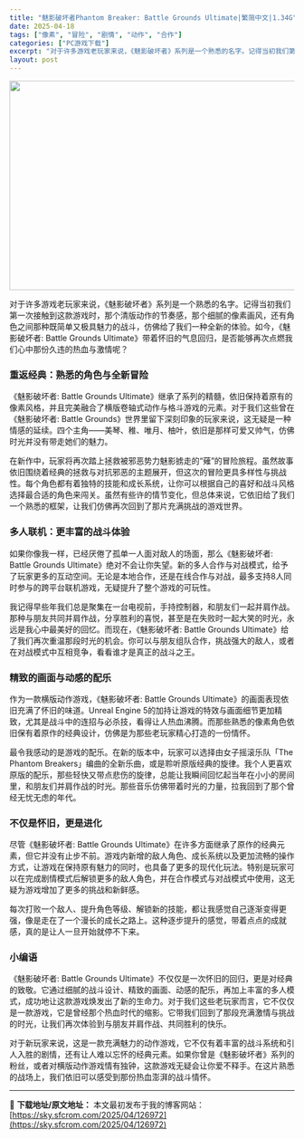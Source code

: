 ```yaml
---
title: "魅影破坏者Phantom Breaker: Battle Grounds Ultimate|繁简中文|1.34G"
date: 2025-04-18
tags: ["像素", "冒险", "剧情", "动作", "合作"]
categories: ["PC游戏下载"]
excerpt: "对于许多游戏老玩家来说，《魅影破坏者》系列是一个熟悉的名字。记得当初我们第一次接触到这款游戏时，那个清版动作的节奏感，那个细腻的像素画风，还有角色之间那种既简单又极具魅力的战斗，仿佛给了我们一种全新的体验。如今，《魅影破坏者: Battle Grounds Ultimate》带着怀旧的气息回归，是否&hellip;"
layout: post
---
```


<img class="aligncenter size-full wp-image-126973" src="https://sky.sfcrom.com/wp-content/uploads/2025/04/202504180411357.webp" alt="" width="660" height="370" />
<p class="" data-start="46" data-end="218">对于许多游戏老玩家来说，《魅影破坏者》系列是一个熟悉的名字。记得当初我们第一次接触到这款游戏时，那个清版动作的节奏感，那个细腻的像素画风，还有角色之间那种既简单又极具魅力的战斗，仿佛给了我们一种全新的体验。如今，《魅影破坏者: Battle Grounds Ultimate》带着怀旧的气息回归，是否能够再次点燃我们心中那份久违的热血与激情呢？</p>

<h3 class="" data-start="220" data-end="239">重返经典：熟悉的角色与全新冒险</h3>
<p class="" data-start="241" data-end="419">《魅影破坏者: Battle Grounds Ultimate》继承了系列的精髓，依旧保持着原有的像素风格，并且完美融合了横版卷轴式动作与格斗游戏的元素。对于我们这些曾在《魅影破坏者: Battle Grounds》世界里留下深刻印象的玩家来说，这无疑是一种情感的延续。四个主角——美琴、稚、唯月、柚叶，依旧是那样可爱又帅气，仿佛时光并没有带走她们的魅力。</p>
<p class="" data-start="421" data-end="595">在新作中，玩家将再次踏上拯救被邪恶势力魅影掳走的“薙”的冒险旅程。虽然故事依旧围绕着经典的拯救与对抗邪恶的主题展开，但这次的冒险更具多样性与挑战性。每个角色都有着独特的技能和成长系统，让你可以根据自己的喜好和战斗风格选择最合适的角色来闯关。虽然有些许的情节变化，但总体来说，它依旧给了我们一个熟悉的框架，让我们仿佛再次回到了那片充满挑战的游戏世界。</p>

<h3 class="" data-start="597" data-end="614">多人联机：更丰富的战斗体验</h3>
<p class="" data-start="616" data-end="760">如果你像我一样，已经厌倦了孤单一人面对敌人的场面，那么《魅影破坏者: Battle Grounds Ultimate》绝对不会让你失望。新的多人合作与对战模式，给予了玩家更多的互动空间。无论是本地合作，还是在线合作与对战，最多支持8人同时参与的跨平台联机游戏，无疑提升了整个游戏的可玩性。</p>
<p class="" data-start="762" data-end="943">我记得早些年我们总是聚集在一台电视前，手持控制器，和朋友们一起并肩作战。那种与朋友共同并肩作战，分享胜利的喜悦，甚至是在失败时一起大笑的时光，永远是我心中最美好的回忆。而现在，《魅影破坏者: Battle Grounds Ultimate》给了我们再次重温那段时光的机会。你可以与朋友组队合作，挑战强大的敌人，或者在对战模式中互相竞争，看看谁才是真正的战斗之王。</p>

<h3 class="" data-start="945" data-end="960">精致的画面与动感的配乐</h3>
<p class="" data-start="962" data-end="1120">作为一款横版动作游戏，《魅影破坏者: Battle Grounds Ultimate》的画面表现依旧充满了怀旧的味道。Unreal Engine 5的加持让游戏的特效与画面细节更加精致，尤其是战斗中的连招与必杀技，看得让人热血沸腾。而那些熟悉的像素角色依旧保有着原作的经典设计，仿佛是为那些老玩家精心打造的一份情怀。</p>
<p class="" data-start="1122" data-end="1284">最令我感动的是游戏的配乐。在新的版本中，玩家可以选择由女子摇滚乐队「The Phantom Breakers」编曲的全新乐曲，或是聆听原版经典的旋律。我个人更喜欢原版的配乐，那些轻快又带点悲伤的旋律，总能让我瞬间回忆起当年在小小的房间里，和朋友们并肩作战的时光。那些音乐仿佛带着时光的力量，拉我回到了那个曾经无忧无虑的年代。</p>

<h3 class="" data-start="1286" data-end="1300">不仅是怀旧，更是进化</h3>
<p class="" data-start="1302" data-end="1475">尽管《魅影破坏者: Battle Grounds Ultimate》在许多方面继承了原作的经典元素，但它并没有止步不前。游戏内新增的敌人角色、成长系统以及更加流畅的操作方式，让游戏在保持原有魅力的同时，也具备了更多的现代化玩法。特别是玩家可以在完成剧情模式后解锁更多的敌人角色，并在合作模式与对战模式中使用，这无疑为游戏增加了更多的挑战和新鲜感。</p>
<p class="" data-start="1477" data-end="1564">每次打败一个敌人、提升角色等级、解锁新的技能，都让我感觉自己逐渐变得更强，像是走在了一个漫长的成长之路上。这种逐步提升的感觉，带着点点的成就感，真的是让人一旦开始就停不下来。</p>

<h3 class="" data-start="1566" data-end="1573">小编语</h3>
<p class="" data-start="1575" data-end="1760">《魅影破坏者: Battle Grounds Ultimate》不仅仅是一次怀旧的回归，更是对经典的致敬。它通过细腻的战斗设计、精致的画面、动感的配乐，再加上丰富的多人模式，成功地让这款游戏焕发出了新的生命力。对于我们这些老玩家而言，它不仅仅是一款游戏，它是曾经那个热血时代的缩影。它带我们回到了那段充满激情与挑战的时光，让我们再次体验到与朋友并肩作战、共同胜利的快乐。</p>
<p class="" data-start="1762" data-end="1896">对于新玩家来说，这是一款充满魅力的动作游戏，它不仅有着丰富的战斗系统和引人入胜的剧情，还有让人难以忘怀的经典元素。如果你曾是《魅影破坏者》系列的粉丝，或者对横版动作游戏情有独钟，这款游戏无疑会让你爱不释手。在这片熟悉的战场上，我们依旧可以感受到那份热血澎湃的战斗情怀。</p>

---
📖 **下载地址/原文地址：** 本文最初发布于我的博客网站：[https://sky.sfcrom.com/2025/04/126972](https://sky.sfcrom.com/2025/04/126972)
